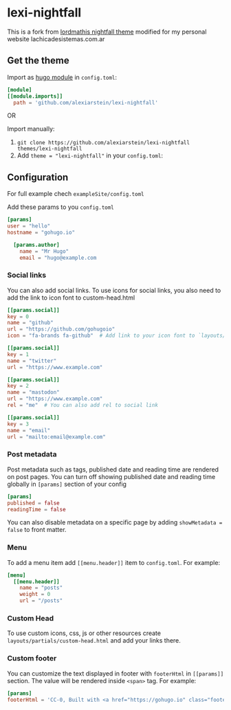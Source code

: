 # lexi-nightfall

This is a fork from [lordmathis nightfall theme](https://github.com/lordmathis/hugo-theme-nightfall) modified for my personal website lachicadesistemas.com.ar

## Get the theme

Import as [hugo module](https://gohugo.io/hugo-modules/use-modules/#use-a-module-for-a-theme) in `config.toml`:
```toml
[module]
[[module.imports]]
  path = 'github.com/alexiarstein/lexi-nightfall'
```

OR

Import manually:
1. `git clone https://github.com/alexiarstein/lexi-nightfall themes/lexi-nightfall`
2. Add `theme = "lexi-nightfall"` in your `config.toml`:

## Configuration

For full example chech `exampleSite/config.toml`

Add these params to you `config.toml`

```toml
[params]
user = "hello"
hostname = "gohugo.io"

  [params.author]
    name = "Mr Hugo"
    email = "hugo@example.com
```

### Social links

You can also add social links. To use icons for social links, you also need to add the link to icon font to custom-head.html

```toml
[[params.social]]
key = 0
name = "github"
url = "https://github.com/gohugoio"
icon = "fa-brands fa-github"  # Add link to your icon font to `layouts/partials/custom-head.html`

[[params.social]]
key = 1
name = "twitter"
url = "https://www.example.com"

[[params.social]]
key = 2
name = "mastodon"
url = "https://www.example.com"
rel = "me"  # You can also add rel to social link

[[params.social]]
key = 3
name = "email"
url = "mailto:email@example.com"
```

### Post metadata

Post metadata such as tags, published date and reading time are rendered on post pages. You can turn off showing published date and reading time globally in `[params]` section of your config

```toml
[params]
published = false
readingTime = false
```

You can also disable metadata on a specific page by adding `showMetadata = false` to front matter.


### Menu

To add a menu item add `[[menu.header]]` item to `config.toml`. For example:

```toml
[menu]
  [[menu.header]]
    name = "posts"
    weight = 0
    url = "/posts"
```

### Custom Head

To use custom icons, css, js or other resources create `layouts/partials/custom-head.html` and add your links there.

### Custom footer

You can customize the text displayed in footer with `footerHtml` in `[[params]]` section. The value will be rendered inside `<span>` tag. For example:

```toml
[params]
footerHtml = 'CC-0, Built with <a href="https://gohugo.io" class="footerLink">Hugo</a> and <a href="https://github.com/alexiarstein/lexi-nightfall" class="footerLink">Nightfall</a> theme'
```
